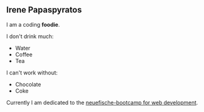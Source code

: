 ## Irene Papaspyratos

I am a coding **foodie**.

I don't drink much:
- Water
- Coffee 
- Tea

I can't work without: 
- Chocolate
- Coke

Currently I am dedicated to the [neuefische-bootcamp for web development](https://www.neuefische.de/weiterbildung/web-development).

